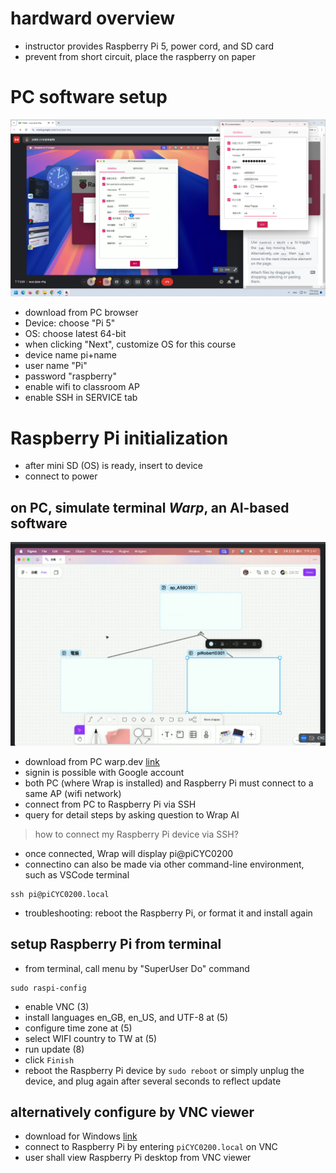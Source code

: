 # hardward overview
- instructor provides Raspberry Pi 5, power cord, and SD card
- prevent from short circuit, place the raspberry on paper


# PC software setup
![setup](202503221401.png)
- download from PC browser
- Device: choose "Pi 5"
- OS: choose latest 64-bit
- when clicking "Next", customize OS for this course
- device name pi+name
- user name "Pi"
- password "raspberry"
- enable wifi to classroom AP
- enable SSH in SERVICE tab

# Raspberry Pi initialization
- after mini SD (OS) is ready, insert to device
- connect to power

## on PC, simulate terminal *Warp*, an AI-based software
![instruction](202503221441.png)
- download from PC warp.dev [link](https://www.warp.dev/)
- signin is possible with Google account
- both PC (where Wrap is installed) and Raspberry Pi must connect to a same AP (wifi network)
- connect from PC to Raspberry Pi via SSH
- query for detail steps by asking question to Wrap AI
> how to connect my Raspberry Pi device via SSH?
- once connected, Wrap will display pi@piCYC0200
- connectino can also be made via other command-line environment, such as VSCode terminal
```
ssh pi@piCYC0200.local
```
- troubleshooting: reboot the Raspberry Pi, or format it and install again

## setup Raspberry Pi from terminal
- from terminal, call menu by "SuperUser Do" command
```
sudo raspi-config
```
- enable VNC (3)
- install languages en_GB, en_US, and UTF-8 at (5)
- configure time zone at (5)
- select WIFI country to TW at (5)
- run update (8)
- click `Finish`
- reboot the Raspberry Pi device by `sudo reboot` or simply unplug the device, and plug again after several seconds to reflect update

## alternatively configure by VNC viewer
- download for Windows [link](https://www.realvnc.com/en/connect/download/viewer/)
- connect to Raspberry Pi by entering `piCYC0200.local` on VNC
- user shall view Raspberry Pi desktop from VNC viewer
